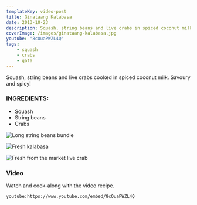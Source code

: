 ```yaml
---
templateKey: video-post
title: Ginataang Kalabasa
date: 2013-10-23
description: Squash, string beans and live crabs in spiced coconut milk
coverImage: /images/ginataang-kalabasa.jpg
youtube: "8cOuaPWZL4Q"
tags:
    - squash
    - crabs
    - gata
---
```


Squash, string beans and live crabs cooked in spiced coconut milk. Savoury and spicy!

### INGREDIENTS:
* Squash
* String beans
* Crabs

![Long string beans bundle](/images/string-beans.jpg)

![Fresh kalabasa](/images/squash-wedge.jpg)

![Fresh from the market live crab](/images/fresh-live-crab.jpg)

### Video
Watch and cook-along with the video recipe.

`youtube:https://www.youtube.com/embed/8cOuaPWZL4Q`